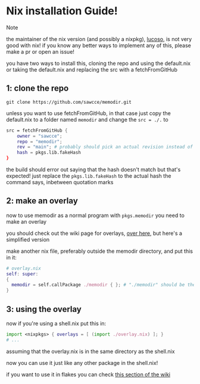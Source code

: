 # Nix installation Guide!

> [!NOTE]
> the maintainer of the nix version (and possibly a nixpkg), [lucoso](https://github.com/luwucoso), is not very good with nix! if you know any better ways to implement any of this, please make a pr or open an issue!

you have two ways to install this, cloning the repo and using the default.nix or taking the default.nix and replacing the src with a fetchFromGitHub

## 1: clone the repo
```
git clone https://github.com/sawcce/memodir.git
```

unless you want to use fetchFromGitHub, in that case just copy the default.nix to a folder named `memodir` and change the `src = ./.` to 
```nix
src = fetchFromGitHub {
	owner = "sawcce";
	repo = "memodir";
	rev = "main"; # probably should pick an actual revision instead of main
	hash = pkgs.lib.fakeHash
}
```
the build should error out saying that the hash doesn't match but that's expected! just replace the `pkgs.lib.fakeHash` to the actual hash the command says, inbetween quotation marks


## 2: make an overlay

now to use memodir as a normal program with `pkgs.memodir` you need to make an overlay

you should check out the wiki page for overlays, [over here](https://wiki.nixos.org/wiki/Overlays), but here's a simplified version

make another nix file, preferably outside the memodir directory, and put this in it:
```nix
# overlay.nix
self: super:
{
  memodir = self.callPackage ./memodir { }; # "./memodir" should be the directory that contains the memodir's default.nix 
}
```

## 3: using the overlay

now if you're using a shell.nix put this in:
```nix
import <nixpkgs> { overlays = [ (import ./overlay.nix) ]; }
# ...
```
assuming that the overlay.nix is in the same directory as the shell.nix

now you can use it just like any other package in the shell.nix!

if you want to use it in flakes you can check [this section of the wiki](https://wiki.nixos.org/wiki/Overlays#In_a_Nix_flake)